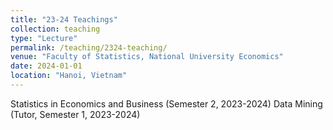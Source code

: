 ```yaml
---
title: "23-24 Teachings"
collection: teaching
type: "Lecture"
permalink: /teaching/2324-teaching/
venue: "Faculty of Statistics, National University Economics"
date: 2024-01-01
location: "Hanoi, Vietnam"
---
```


Statistics in Economics and Business (Semester 2, 2023-2024)
Data Mining (Tutor, Semester 1, 2023-2024)
